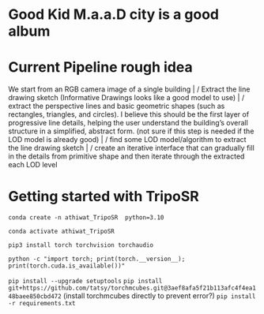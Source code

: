# Good Kid M.a.a.D city is a good album

# Current Pipeline rough idea

We start from an RGB camera image of a single building
 |
\/
Extract the line drawing sketch (Informative Drawings looks like a good model to use)
 |
\/
extract the perspective lines and basic geometric shapes (such as rectangles, triangles, and circles). I believe this should be the first layer of progressive line details, helping the user understand the building’s overall structure in a simplified, abstract form. (not sure if this step is needed if the LOD model is already good)
 |
\/
find some LOD model/algorithm to extract the line drawing sketch
 |
\/
create an iterative interface that can gradually fill in the details from primitive shape and then iterate through the extracted each LOD level

# Getting started with TripoSR

```conda create -n athiwat_TripoSR  python=3.10```

```conda activate athiwat_TripoSR```

```pip3 install torch torchvision torchaudio```

```python -c "import torch; print(torch.__version__); print(torch.cuda.is_available())"```

```pip install --upgrade setuptools```
```pip install git+https://github.com/tatsy/torchmcubes.git@3aef8afa5f21b113afc4f4ea148baee850cbd472``` (install torchmcubes directly to prevent error?)
```pip install -r requirements.txt```